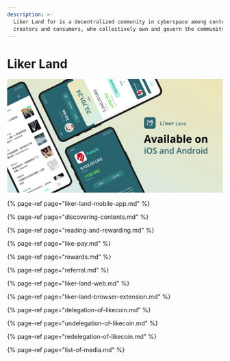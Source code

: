 ```yaml
---
description: >-
  Liker Land for is a decentralized community in cyberspace among content
  creators and consumers, who collectively own and govern the community.
---
```


# Liker Land

![](../../.gitbook/assets/likecoin_ad72_appstore_og_ios_android.png)

{% page-ref page="liker-land-mobile-app.md" %}

{% page-ref page="discovering-contents.md" %}

{% page-ref page="reading-and-rewarding.md" %}

{% page-ref page="like-pay.md" %}

{% page-ref page="rewards.md" %}

{% page-ref page="referral.md" %}

{% page-ref page="liker-land-web.md" %}

{% page-ref page="liker-land-browser-extension.md" %}

{% page-ref page="delegation-of-likecoin.md" %}

{% page-ref page="undelegation-of-likecoin.md" %}

{% page-ref page="redelegation-of-likecoin.md" %}

{% page-ref page="list-of-media.md" %}

